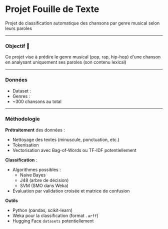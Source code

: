 # Projet Fouille de Texte
Projet de classification automatique des chansons par genre musical selon leurs paroles

---
### Objectif 🎯

Ce projet vise à prédire le genre musical (pop, rap, hip-hop) d'une chanson en analysant uniquement ses paroles (son contenu lexical)

---
### Données 

- Dataset : 
- Genres :
- ~300 chansons au total

---

### Méthodologie

**Prétraitement** des données :
   - Nettoyage des textes (minuscule, ponctuation, etc.)
   - Tokenisation
   - Vectorisation avec Bag-of-Words ou TF-IDF potentiellement
  
**Classification** :
   - Algorithmes possibles :
     - Naive Bayes
     - J48 (arbre de décision)
     - SVM (SMO dans Weka)
   - Évaluation par validation croisée et matrice de confusion 

**Outils**
- Python (pandas, scikit-learn)
- Weka pour la classification (format `.arff`)
- Hugging Face `datasets` potentiellement

